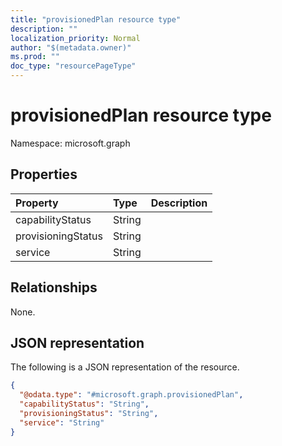 ```yaml
---
title: "provisionedPlan resource type"
description: ""
localization_priority: Normal
author: "$(metadata.owner)"
ms.prod: ""
doc_type: "resourcePageType"
---
```


# provisionedPlan resource type

Namespace: microsoft.graph

## Properties

| Property           | Type   | Description |
| :----------------- | :----- | :---------- |
| capabilityStatus   | String |             |
| provisioningStatus | String |             |
| service            | String |             |

## Relationships

None.

## JSON representation

The following is a JSON representation of the resource.

<!-- {
  "blockType": "resource",
  "@odata.type": "microsoft.graph.provisionedPlan",
}
-->

```json
{
  "@odata.type": "#microsoft.graph.provisionedPlan",
  "capabilityStatus": "String",
  "provisioningStatus": "String",
  "service": "String"
}
```
